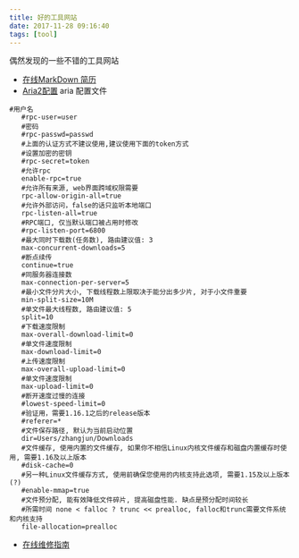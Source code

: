 ```yaml
---
title: 好的工具网站
date: 2017-11-28 09:16:40
tags: [tool]
---
```

偶然发现的一些不错的工具网站<!--more-->
- [在线MarkDown 简历](http://cv.ftqq.com/)
- [Aria2配置](https://medium.com/@Justin___Smith/aria2%E9%85%8D%E7%BD%AE%E6%95%99%E7%A8%8B-mac%E5%92%8Cwindows-b31d0f64bd4e)
aria 配置文件
```
#用户名
   #rpc-user=user
   #密码
   #rpc-passwd=passwd
   #上面的认证方式不建议使用,建议使用下面的token方式
   #设置加密的密钥
   #rpc-secret=token
   #允许rpc
   enable-rpc=true
   #允许所有来源, web界面跨域权限需要
   rpc-allow-origin-all=true
   #允许外部访问，false的话只监听本地端口
   rpc-listen-all=true
   #RPC端口, 仅当默认端口被占用时修改
   #rpc-listen-port=6800
   #最大同时下载数(任务数), 路由建议值: 3
   max-concurrent-downloads=5
   #断点续传
   continue=true
   #同服务器连接数
   max-connection-per-server=5
   #最小文件分片大小, 下载线程数上限取决于能分出多少片, 对于小文件重要
   min-split-size=10M
   #单文件最大线程数, 路由建议值: 5
   split=10
   #下载速度限制
   max-overall-download-limit=0
   #单文件速度限制
   max-download-limit=0
   #上传速度限制
   max-overall-upload-limit=0
   #单文件速度限制
   max-upload-limit=0
   #断开速度过慢的连接
   #lowest-speed-limit=0
   #验证用，需要1.16.1之后的release版本
   #referer=*
   #文件保存路径, 默认为当前启动位置
   dir=Users/zhangjun/Downloads
   #文件缓存, 使用内置的文件缓存, 如果你不相信Linux内核文件缓存和磁盘内置缓存时使用, 需要1.16及以上版本
   #disk-cache=0
   #另一种Linux文件缓存方式, 使用前确保您使用的内核支持此选项, 需要1.15及以上版本(?)
   #enable-mmap=true
   #文件预分配, 能有效降低文件碎片, 提高磁盘性能. 缺点是预分配时间较长
   #所需时间 none < falloc ? trunc << prealloc, falloc和trunc需要文件系统和内核支持
   file-allocation=prealloc

   ```

   - [在线维修指南](https://zh.ifixit.com/)
